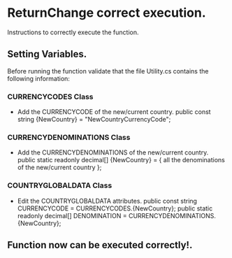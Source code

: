 ﻿# ReturnChange correct execution.
Instructions to correctly execute the function.

## Setting Variables.

Before running the function validate that the file Utility.cs contains the following information:

###  CURRENCYCODES Class 
- Add the CURRENCYCODE of the new/current country.
public const string {NewCountry} = "NewCountryCurrencyCode";


### CURRENCYDENOMINATIONS Class
- Add the CURRENCYDENOMINATIONS of the new/current country.
public static readonly decimal[] {NewCountry} = { all the denominations of the new/current country };

### COUNTRYGLOBALDATA Class
- Edit the COUNTRYGLOBALDATA attributes.
public const string CURRENCYCODE = CURRENCYCODES.{NewCountry};
public static readonly decimal[] DENOMINATION = CURRENCYDENOMINATIONS.{NewCountry};


## Function now can be executed correctly!.